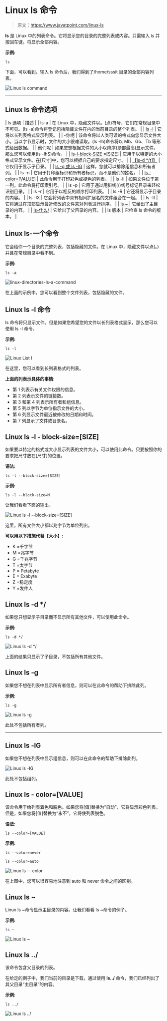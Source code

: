 # Linux ls 命令

> 原文：<https://www.javatpoint.com/linux-ls>

**ls** 是 Linux 中的列表命令。它将显示您的目录的完整列表或内容。只需输入 *ls* 并按回车键。将显示全部内容。

**示例:**

```
ls

```

下面，可以看到，输入 ls 命令后，我们得到了/home/sssit 目录的全部内容列表。

![Linux ls command](img/138075e1e1ae6f91092bf8abc4c52994.png)

* * *

## Linux ls 命令选项

| ls 选项 | 描述 |
| ls-a | 在 Linux 中，隐藏文件以。(点)符号，它们在常规目录中不可见。(ls -a)命令将登记包括隐藏文件在内的当前目录的整个列表。 |
| [ls -l](#linux-ls-l) | 它将以长列表格式显示列表。 |
| -你呢 | 该命令将以人类可读的格式向您显示文件大小。当以字节显示时，文件的大小很难读取。(ls -lh)命令将以 Mb、Gb、Tb 等形式给出数据。 |
| 他们呢 | 如果您想根据文件的大小以降序(顶部最高)显示文件，那么您可以使用(ls -lhS)命令。 |
| [ls-l-block-SIZE =[SIZE]](#linux-ls-l-block-size) | 它用于以特定的大小格式显示文件。在[尺寸]中，您可以根据自己的要求指定尺寸。 |
| [【ls-d */t1】](#linux-ls-d-asterisk-slash) | 它仅用于显示子目录。 |
| [ls -g 或 ls -lG](#linux-ls-g) | 这样，您就可以排除组信息和所有者列。 |
| ls -n | 它用于打印组标识和所有者标识，而不是他们的姓名。 |
| [ls - color=[VALUE]](#linux-ls-color) | 此命令用于打印彩色或褪色的列表。 |
| ls -li | 如果文件位于第一列，此命令将打印索引号。 |
| ls -p | 它用于通过用斜线(/)线号标记目录来轻松识别目录。 |
| ls -r | 它用于以相反的顺序打印列表。 |
| ls -R | 它还将显示子目录的内容。 |
| ls -lX | 它会将列表中具有相同扩展名的文件组合在一起。 |
| ls -lt | 它将通过在顶部显示最近修改的文件来对列表进行排序。 |
| [ls ~](#linux-ls-tilde) | 它给出了主目录的内容。 |
| [ls-什么/](#linux-ls-dot-dot-slash) | 它给出了父目录的内容。 |
| ls 版本 | 它检查 ls 命令的版本。 |

## Linux ls-一个命令

它会给你一个目录的完整列表，包括隐藏的文件。在 Linux 中，隐藏文件以点(。)并且在常规目录中看不到。

**示例:**

```
ls -a

```

![linux-directories-ls-a-command](img/4258490e84296b4b88f00b689d8e2c04.png)

在上面的示例中，您可以看到整个文件列表，包括隐藏的文件。

## Linux ls -l 命令

ls 命令将只显示文件。但是如果您希望您的文件以长列表格式显示，那么您可以使用 ls -l 命令。

**示例:**

```
ls -l

```

![Linux List l](img/9796e92e222fee874c7407facc350eec.png)

在这里，您可以看到长列表格式的列表。

**上面的列表示具体的事情:**

*   第 1 列表示有关文件权限的信息。
*   第 2 列表示文件的链接数。
*   第 3 和第 4 列表示所有者和组信息。
*   第 5 列以字节为单位指示文件的大小。
*   第 6 列显示文件最近被修改的日期和时间。
*   第 7 列显示了文件或目录名。

## Linux ls -l - block-size=[SIZE]

如果要以特定的格式或大小显示列表的文件大小，可以使用此命令。只要按照你的要求把尺寸放在[尺寸]的位置。

**语法:**

```
ls -l --block-size=[SIZE]

```

**示例:**

```
ls -l --block-size=M

```

让我们看看下面的输出。

![Linux ls -l --block-size=[SIZE]](img/4b3f41385fde85b69793e1ce3714980a.png)

这里，所有文件大小都以兆字节为单位列出。

**可以用以下措施代替【大小】:**

*   K =千字节
*   M =兆字节
*   G =千兆字节
*   T =太字节
*   P = Petabyte
*   E = Exabyte
*   Z =稳定度
*   Y =发件人

## Linux ls -d */

如果您只想显示子目录而不显示所有其他文件，可以使用此命令。

**示例:**

```
ls -d */

```

![Linux ls -d */](img/9d045df6d1f5097f0e4456bd68dec2fb.png)

上面的结果只显示了子目录，不包括所有其他文件。

## Linux ls -g

如果您不想在列表中显示所有者信息，则可以在此命令的帮助下排除此列。

**示例:**

```
ls -g

```

![Linux ls -g](img/f13e6a098d64142e2d60cfb473e9b7cd.png)

此处不包括所有者列。

* * *

## Linux ls -lG

如果您不想在列表中显示组信息，则可以在此命令的帮助下排除此列。

![Linux ls -IG](img/96904c46303374ba6e8eb49aa87b2cb3.png)

此处不包括组列。

## Linux ls - color=[VALUE]

该命令用于给列表着色和脱色。如果您将[值]替换为“自动”，它将显示彩色列表。但是，如果您将[值]替换为“永不”，它将使列表脱色。

**语法:**

```
ls --color=[VALUE]

```

**示例:**

```
ls --color=never

```

```
ls --color=auto

```

![Linux ls -- color](img/474d28604f20582746af8bf7ed8a4963.png)

在上图中，您可以很容易地注意到 auto 和 never 命令之间的区别。

## Linux ls ~

Linux ls ~命令显示主目录的内容。让我们看看 ls ~命令的例子。

**示例:**

```
ls ~

```

![Linux ls ~](img/58bedbb4c337ec88604591bb78eca3db.png)

## Linux ls ../

该命令包含父目录的列表。

在给定的例子中，我们当前的目录是下载，通过使用 **ls../** 命令，我们已经列出了其父目录“主目录”的内容。

**示例:**

```
ls ../

```

![Linux ls ../](img/0efb85918954c0a7017e0233c3f9d133.png)